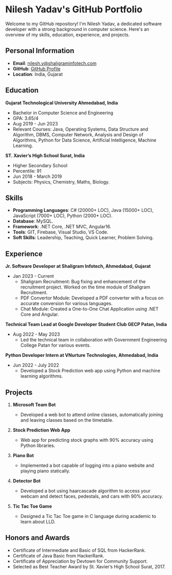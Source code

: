 # Nilesh Yadav's GitHub Portfolio

Welcome to my GitHub repository! I'm Nilesh Yadav, a dedicated software developer with a strong background in computer science. Here's an overview of my skills, education, experience, and projects.

## Personal Information
- **Email**: nilesh.y@shaligraminfotech.com
- **GitHub**: [GitHub Profile](https://github.com/nil-01)
- **Location**: India, Gujarat

## Education
**Gujarat Technological University Ahmedabad, India**
- Bachelor in Computer Science and Engineering
- GPA: 3.65/4
- Aug 2019 - Jun 2023
- Relevant Courses: Java, Operating Systems, Data Structure and Algorithm, DBMS, Computer Network, Analysis and Design of Algorithms, Python for Data Science, Artificial Intelligence, Machine Learning.

**ST. Xavier’s High School Surat, India**
- Higher Secondary School
- Percentile: 91
- Jun 2018 - March 2019
- Subjects: Physics, Chemistry, Maths, Biology.

## Skills
- **Programming Languages**: C# (20000+ LOC), Java (15000+ LOC), JavaScript (7000+ LOC), Python (2000+ LOC).
- **Database**: MySQL.
- **Framework**: .NET Core, .NET MVC, Angular16.
- **Tools**: GIT, Firebase, Visual Studio, VS Code.
- **Soft Skills**: Leadership, Teaching, Quick Learner, Problem Solving.

## Experience
**Jr. Software Developer at Shaligram Infotech, Ahmedabad, Gujarat**
- Jan 2023 - Current
    - Shaligram Recruitment: Bug fixing and enhancement of the recruitment project. Worked on the time module of Shaligram Recruitment.
    - PDF Convertor Module: Developed a PDF converter with a focus on accurate conversion for various languages.
    - Chat Module: Created a One-to-One Chat Application using .NET Core and Angular.

**Technical Team Lead at Google Developer Student Club GECP Patan, India**
- Aug 2022 - May 2023
    - Led the technical team in collaboration with Government Engineering College Patan for various events.

**Python Developer Intern at VNurture Technologies, Ahmedabad, India**
- Jun 2022 - July 2022
    - Developed a Stock Prediction web app using Python and machine learning algorithms.

## Projects
1. **Microsoft Team Bot**
   - Developed a web bot to attend online classes, automatically joining and leaving classes based on the timetable.

2. **Stock Prediction Web App**
   - Web app for predicting stock graphs with 90% accuracy using Python libraries.

3. **Piano Bot**
   - Implemented a bot capable of logging into a piano website and playing piano statically.

4. **Detector Bot**
   - Developed a bot using haarcascade algorithm to access your webcam and detect faces, pedestals, and cars with 90% accuracy.

5. **Tic Tac Toe Game**
   - Designed a Tic Tac Toe game in C language during academic to learn about LLD.

## Honors and Awards
- Certificate of Intermediate and Basic of SQL from HackerRank.
- Certificate of Java Basic from HackerRank.
- Certificate of Appreciation by Devtown for Community Support.
- Selected as Best Teacher Award by St. Xavier’s High School Surat, 2017.


